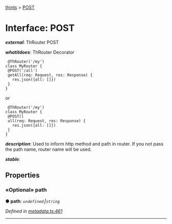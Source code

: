 [thints](../README.md) > [POST](../interfaces/post.md)



# Interface: POST

*__external__*: ThRouter POST

*__whatitdoes__*: ThRouter Decorator

     @ThRouter('/my')
    class MyRouter {
     @POST('/all')
     getAll(req: Request, res: Response) {
       res.json({all: []})
     }
    }

or

     @ThRouter('/my')
    class MyRouter {
     @POST()
     all(req: Request, res: Response) {
       res.json({all: []})
     }
    }

*__description__*: Used to inform http method and path in router. If you not pass the path name, router name will be used.

*__stable__*: 



## Properties
<a id="path"></a>

### «Optional» path

**●  path**:  *`undefined`⎮`string`* 

*Defined in [metadata.ts:461](https://github.com/murilopl/ThinTS/blob/master/src/metadata.ts#L461)*





___


